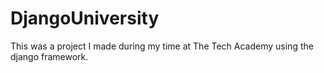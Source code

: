 # DjangoUniversity
This was a project I made during my time at The Tech Academy using the django framework.
